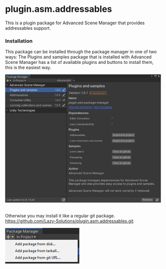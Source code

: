 # plugin.asm.addressables
This is a plugin package for Advanced Scene Manager that provides addressables support.

### Installation
This package can be installed through the package manager in one of two ways:
The Plugins and samples package that is installed with Advanced Scene Manager has a list of available plugins and buttons to install them, this is the easiest way.

![](https://github.com/Lazy-Solutions/plugin.asm.locking/blob/main/Image/plugins-and-samples-package.png)
</br></br>

Otherwise you may install it like a regular git package.\
https://github.com/Lazy-Solutions/plugin.asm.addressables.git

![](https://github.com/Lazy-Solutions/plugin.asm.locking/blob/main/Image/git-package-menu.png)

